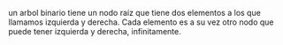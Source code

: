 
un arbol binario tiene un nodo raíz que tiene dos elementos a los que llamamos izquierda y derecha. Cada elemento es a su vez otro nodo que puede tener izquierda y
 derecha, infinitamente.
